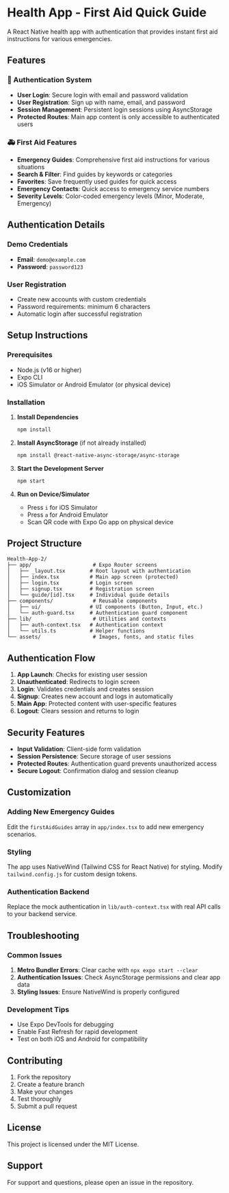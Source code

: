 # Health App - First Aid Quick Guide

A React Native health app with authentication that provides instant first aid instructions for various emergencies.

## Features

### 🔐 Authentication System
- **User Login**: Secure login with email and password validation
- **User Registration**: Sign up with name, email, and password
- **Session Management**: Persistent login sessions using AsyncStorage
- **Protected Routes**: Main app content is only accessible to authenticated users

### 🚑 First Aid Features
- **Emergency Guides**: Comprehensive first aid instructions for various situations
- **Search & Filter**: Find guides by keywords or categories
- **Favorites**: Save frequently used guides for quick access
- **Emergency Contacts**: Quick access to emergency service numbers
- **Severity Levels**: Color-coded emergency levels (Minor, Moderate, Emergency)

## Authentication Details

### Demo Credentials
- **Email**: `demo@example.com`
- **Password**: `password123`

### User Registration
- Create new accounts with custom credentials
- Password requirements: minimum 6 characters
- Automatic login after successful registration

## Setup Instructions

### Prerequisites
- Node.js (v16 or higher)
- Expo CLI
- iOS Simulator or Android Emulator (or physical device)

### Installation

1. **Install Dependencies**
   ```bash
   npm install
   ```

2. **Install AsyncStorage** (if not already installed)
   ```bash
   npm install @react-native-async-storage/async-storage
   ```

3. **Start the Development Server**
   ```bash
   npm start
   ```

4. **Run on Device/Simulator**
   - Press `i` for iOS Simulator
   - Press `a` for Android Emulator
   - Scan QR code with Expo Go app on physical device

## Project Structure

```
Health-App-2/
├── app/                    # Expo Router screens
│   ├── _layout.tsx        # Root layout with authentication
│   ├── index.tsx          # Main app screen (protected)
│   ├── login.tsx          # Login screen
│   ├── signup.tsx         # Registration screen
│   └── guide/[id].tsx     # Individual guide details
├── components/             # Reusable components
│   ├── ui/                # UI components (Button, Input, etc.)
│   └── auth-guard.tsx     # Authentication guard component
├── lib/                    # Utilities and contexts
│   ├── auth-context.tsx   # Authentication context
│   └── utils.ts           # Helper functions
└── assets/                 # Images, fonts, and static files
```

## Authentication Flow

1. **App Launch**: Checks for existing user session
2. **Unauthenticated**: Redirects to login screen
3. **Login**: Validates credentials and creates session
4. **Signup**: Creates new account and logs in automatically
5. **Main App**: Protected content with user-specific features
6. **Logout**: Clears session and returns to login

## Security Features

- **Input Validation**: Client-side form validation
- **Session Persistence**: Secure storage of user sessions
- **Protected Routes**: Authentication guard prevents unauthorized access
- **Secure Logout**: Confirmation dialog and session cleanup

## Customization

### Adding New Emergency Guides
Edit the `firstAidGuides` array in `app/index.tsx` to add new emergency scenarios.

### Styling
The app uses NativeWind (Tailwind CSS for React Native) for styling. Modify `tailwind.config.js` for custom design tokens.

### Authentication Backend
Replace the mock authentication in `lib/auth-context.tsx` with real API calls to your backend service.

## Troubleshooting

### Common Issues

1. **Metro Bundler Errors**: Clear cache with `npx expo start --clear`
2. **Authentication Issues**: Check AsyncStorage permissions and clear app data
3. **Styling Issues**: Ensure NativeWind is properly configured

### Development Tips

- Use Expo DevTools for debugging
- Enable Fast Refresh for rapid development
- Test on both iOS and Android for compatibility

## Contributing

1. Fork the repository
2. Create a feature branch
3. Make your changes
4. Test thoroughly
5. Submit a pull request

## License

This project is licensed under the MIT License.

## Support

For support and questions, please open an issue in the repository.
